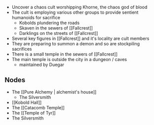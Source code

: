 - Uncover a chaos cult worshipping Khorne, the chaos god of blood
- The cult is employing various other groups to provide sentient humanoids for sacrifice
	- Kobolds plundering the roads
	- Skaven in the sewers of [[Fallcrest]]
	- Darklings on the streets of [[Fallcrest]]
- Several key figures in [[Fallcrest]] and it's locality are cult members
- They are preparing to summon a demon and so are stockpiling sacrifices
- There is a small temple in the sewers of [[Fallcrest]]
- The main temple is outside the city in a dungeon / caves
	- maintained by Duegar
## Nodes
- The [[Pure Alchemy | alchemist's house]]
	- The Silversmith
- [[Kobold Hall]]
- The [[Catacomb Temple]]
- The [[Temple of Tyr]]
- The Silversmith